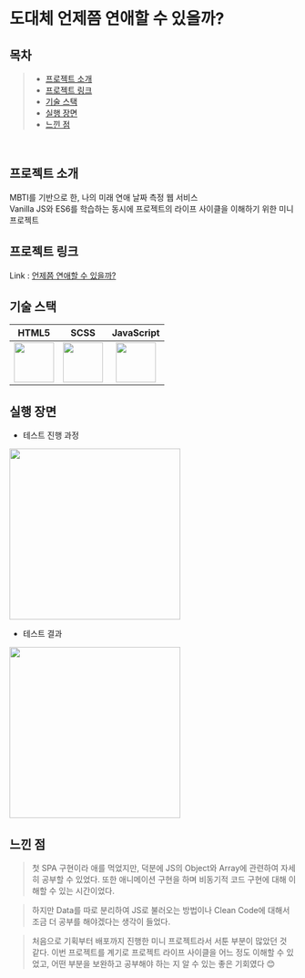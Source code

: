 # 도대체 언제쯤 연애할 수 있을까?


## 목차

> - [프로젝트 소개](#프로젝트-소개)  
> - [프로젝트 링크](#프로젝트-링크)  
> - [기술 스택](#기술-스택)  
> - [실행 장면](#실행-장면)  
> - [느낀 점](#느낀-점)

<br/>

## 프로젝트 소개

MBTI를 기반으로 한, 나의 미래 연애 날짜 측정 웹 서비스  
Vanilla JS와 ES6를 학습하는 동시에 프로젝트의 라이프 사이클을 이해하기 위한 미니 프로젝트


## 프로젝트 링크

Link : [언제쯤 연애할 수 있을까?](https://jisu00.github.io/When-can-I-Love/views/start)

## 기술 스택

| HTML5 | SCSS | JavaScript |
|:---:|:---:|:--------:|
|<img width=70 src='https://user-images.githubusercontent.com/62230430/168433535-c4dfed5d-dc0a-4bb0-a579-a96c2f36d10e.png' />|<img width=70 src='https://user-images.githubusercontent.com/62230430/168432652-02350ea1-1686-445b-a79a-abeedba4217e.png' />|<img width=70 src='https://user-images.githubusercontent.com/62230430/168433239-381bb68c-219a-48fb-acc0-d7cd64c5061f.png' />|


## 실행 장면

- 테스트 진행 과정

<img width=300 src='https://user-images.githubusercontent.com/62230430/168436364-353a8a74-32df-462f-a0c3-00827b8023cd.gif' />

- 테스트 결과

<img width=300 src='https://user-images.githubusercontent.com/62230430/168436398-c3890c5c-4b35-40be-b7db-0f5cbd7024af.gif' />


## 느낀 점

> 첫 SPA 구현이라 애를 먹었지만, 덕분에 JS의 Object와 Array에 관련하여 자세히 공부할 수 있었다. 또한 애니메이션 구현을 하며 비동기적 코드 구현에 대해 이해할 수 있는 시간이었다.

> 하지만 Data를 따로 분리하여 JS로 불러오는 방법이나 Clean Code에 대해서 조금 더 공부를 해야겠다는 생각이 들었다.  

> 처음으로 기획부터 배포까지 진행한 미니 프로젝트라서 서툰 부분이 많았던 것 같다. 이번 프로젝트를 계기로 프로젝트 라이프 사이클을 어느 정도 이해할 수 있었고, 어떤 부분을 보완하고 공부해야 하는 지 알 수 있는 좋은 기회였다 😊

